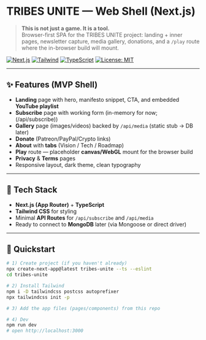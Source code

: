 # TRIBES UNITE — Web Shell (Next.js)

> **This is not just a game. It is a tool.**  
> Browser-first SPA for the TRIBES UNITE project: landing + inner pages, newsletter capture, media gallery, donations, and a `/play` route where the in-browser build will mount.

[![Next.js](https://img.shields.io/badge/Next.js-14-black?logo=nextdotjs)](https://nextjs.org/)
[![Tailwind](https://img.shields.io/badge/Tailwind-3-38B2AC?logo=tailwindcss&logoColor=white)](https://tailwindcss.com/)
[![TypeScript](https://img.shields.io/badge/TypeScript-5-3178C6?logo=typescript&logoColor=white)](https://www.typescriptlang.org/)
[![License: MIT](https://img.shields.io/badge/License-MIT-yellow.svg)](./LICENSE)

---

## ✨ Features (MVP Shell)

- **Landing** page with hero, manifesto snippet, CTA, and embedded **YouTube playlist**
- **Subscribe** page with working form (in-memory for now; (/api/subscribe))
- **Gallery** page (images/videos) backed by `/api/media` (static stub → DB later)
- **Donate** (Patreon/PayPal/Crypto links)
- **About** with **tabs** (Vision / Tech / Roadmap)
- **Play** route — placeholder **canvas/WebGL** mount for the browser build
- **Privacy** & **Terms** pages
- Responsive layout, dark theme, clean typography

---

## 🧱 Tech Stack

- **Next.js (App Router)** + **TypeScript**
- **Tailwind CSS** for styling
- Minimal **API Routes** for `/api/subscribe` and `/api/media`
- Ready to connect to **MongoDB** later (via Mongoose or direct driver)

---

## 🚀 Quickstart

```bash
# 1) Create project (if you haven't already)
npx create-next-app@latest tribes-unite --ts --eslint
cd tribes-unite

# 2) Install Tailwind
npm i -D tailwindcss postcss autoprefixer
npx tailwindcss init -p

# 3) Add the app files (pages/components) from this repo

# 4) Dev
npm run dev
# open http://localhost:3000
